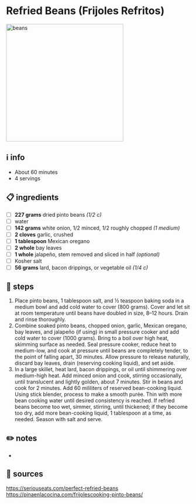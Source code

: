# Refried Beans (Frijoles Refritos)
<img src="https://pinaenlacocina.com/wp-content/uploads/2016/01/DSCF1049.jpg" alt="beans" width="320"/>

## ℹ️ info  
* About 60 minutes  
* 4 servings  

## 📋 ingredients  
- [ ] **227	grams**	dried pinto beans *(1/2 c)*
- [ ] water
- [ ] **142	grams**	white onion, 1/2 minced, 1/2 roughly chopped *(1 medium)*
- [ ] **2	cloves**	garlic, crushed
- [ ] **1	tablespoon**	Mexican oregano
- [ ] **2	whole**	bay leaves
- [ ] **1	whole**	jalapeño, stem removed and sliced in half *(optional)*
- [ ] Kosher salt
- [ ] **56	grams**	lard, bacon drippings, or vegetable oil *(1/4 c)*

## 🔪 steps  
1. Place pinto beans, 1 tablespoon salt, and ½ teaspoon baking soda in a medium bowl and add cold water to cover (800 grams). Cover and let sit at room temperature until beans have doubled in size, 8–12 hours. Drain and rinse thoroughly.
2. Combine soaked pinto beans, chopped onion, garlic, Mexican oregano, bay leaves, and jalapeño (if using) in small pressure cooker and add cold water to cover (1000 grams). Bring to a boil over high heat, skimming surface as needed. Seal pressure cooker, reduce heat to medium-low, and cook at pressure until beans are completely tender, to the point of falling apart, 30 minutes. Allow pressure to release naturally, discard bay leaves, drain (reserving cooking liquid), and set aside.
3. In a large skillet, heat lard, bacon drippings, or oil until shimmering over medium-high heat. Add minced onion and cook, stirring occasionally, until translucent and lightly golden, about 7 minutes. Stir in beans and cook for 2 minutes. Add 60 mililiters of reserved bean-cooking liquid. Using stick blender, process to make a smooth purée. Thin with more bean cooking water until desired consistency is reached. If refried beans become too wet, simmer, stirring, until thickened; if they become too dry, add more bean-cooking liquid, 1 tablespoon at a time, as needed. Season with salt and serve.

## ✏️ notes  
* 

## 🔗 sources  
https://seriouseats.com/perfect-refried-beans  
https://pinaenlacocina.com/frijolescooking-pinto-beans/  
